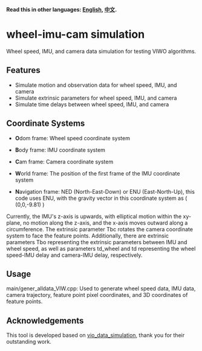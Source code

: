 **Read this in other languages: [English](README.md), [中文](README_zh.md).**
# wheel-imu-cam simulation
Wheel speed, IMU, and camera data simulation for testing VIWO algorithms.

## Features
- Simulate motion and observation data for wheel speed, IMU, and camera
- Simulate extrinsic parameters for wheel speed, IMU, and camera
- Simulate time delays between wheel speed, IMU, and camera

## Coordinate Systems
- **O**dom frame: Wheel speed coordinate system

- **B**ody frame: IMU coordinate system

- **C**am frame: Camera coordinate system

- **W**orld frame: The position of the first frame of the IMU coordinate system

- **N**avigation frame: NED (North-East-Down) or ENU (East-North-Up), this code uses ENU, with the gravity vector in this coordinate system as \( (0,0,-9.81) \)

Currently, the IMU's z-axis is upwards, with elliptical motion within the xy-plane, no motion along the z-axis, and the x-axis moves outward along a circumference. The extrinsic parameter Tbc rotates the camera coordinate system to face the feature points. Additionally, there are extrinsic parameters Tbo representing the extrinsic parameters between IMU and wheel speed, as well as parameters td_wheel and td representing the wheel speed-IMU delay and camera-IMU delay, respectively.
## Usage
main/gener_alldata_VIW.cpp: Used to generate wheel speed data, IMU data, camera trajectory, feature point pixel coordinates, and 3D coordinates of feature points.

## Acknowledgements
This tool is developed based on [vio_data_simulation](https://github.com/HeYijia/vio_data_simulation), thank you for their outstanding work.